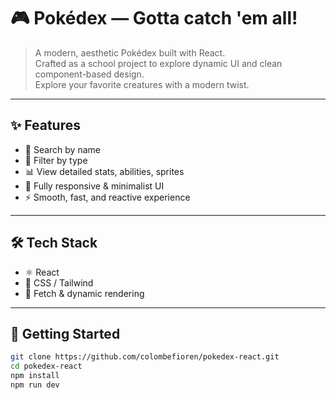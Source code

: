 # 🎮 Pokédex — Gotta catch 'em all!

> A modern, aesthetic Pokédex built with React.  
> Crafted as a school project to explore dynamic UI and clean component-based design.  
> Explore your favorite creatures with a modern twist.

---

## ✨ Features

- 🧩 Search by name  
- 🎯 Filter by type  
- 📊 View detailed stats, abilities, sprites  
- 📱 Fully responsive & minimalist UI  
- ⚡ Smooth, fast, and reactive experience  

---

## 🛠 Tech Stack

- ⚛️ React  
- 🎨 CSS / Tailwind  
- 🔁 Fetch & dynamic rendering  

---

## 🚀 Getting Started

```bash
git clone https://github.com/colombefioren/pokedex-react.git
cd pokedex-react
npm install
npm run dev
